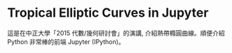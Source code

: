 # Tropical Elliptic Curves in Jupyter

這是在中正大學「2015 代數/幾何研討會」的演講, 介紹熱帶橢圓曲線。順便介紹 Python 非常棒的前端 Jupyter (IPython)。